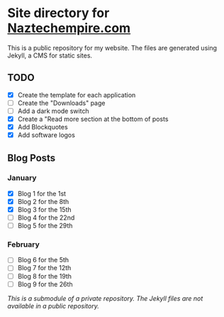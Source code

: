# Site directory for [Naztechempire.com](https://naztechempire.com/index.html)

This is a public repository for my website. The files are generated using Jekyll, a CMS for static sites.

## TODO

- [x] Create the template for each application
- [ ] Create the "Downloads" page
- [ ] Add a dark mode switch
- [x] Create a "Read more section at the bottom of posts
- [x] Add Blockquotes
- [x] Add software logos

## Blog Posts

### January

- [x] Blog 1 for the 1st
- [x] Blog 2 for the 8th
- [x] Blog 3 for the 15th
- [ ] Blog 4 for the 22nd
- [ ] Blog 5 for the 29th

### February

- [ ] Blog 6 for the 5th
- [ ] Blog 7 for the 12th
- [ ] Blog 8 for the 19th
- [ ] Blog 9 for the 26th

*This is a submodule of a private repository. The Jekyll files are not available in a public repository.*